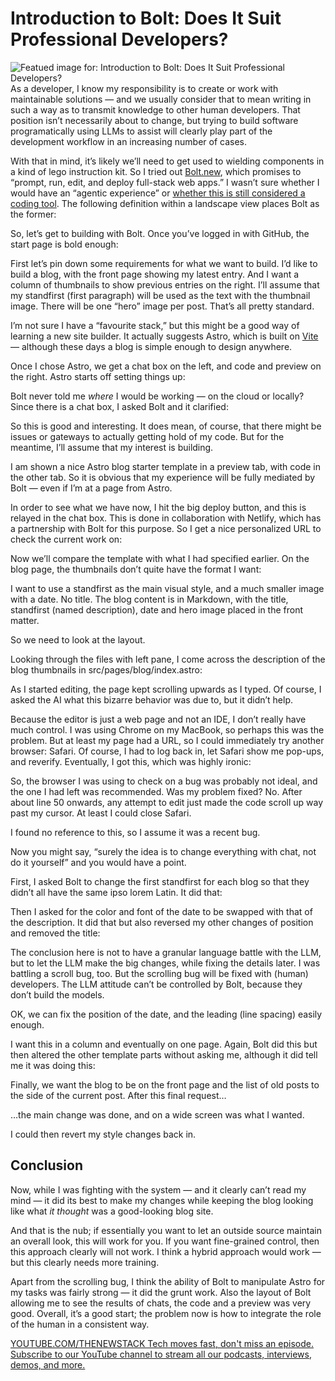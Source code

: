 # Introduction to Bolt: Does It Suit Professional Developers?
![Featued image for: Introduction to Bolt: Does It Suit Professional Developers?](https://cdn.thenewstack.io/media/2025/02/16baf448-alex-shuper-ilywf8exiem-unsplashb-1024x576.jpg)
As a developer, I know my responsibility is to create or work with maintainable solutions — and we usually consider that to mean writing in such a way as to transmit knowledge to other human developers. That position isn’t necessarily about to change, but trying to build software programatically using LLMs to assist will clearly play part of the development workflow in an increasing number of cases.

With that in mind, it’s likely we’ll need to get used to wielding components in a kind of lego instruction kit. So I tried out [Bolt.new](https://Bolt.new), which promises to “prompt, run, edit, and deploy full-stack web apps.” I wasn’t sure whether I would have an “agentic experience” or [whether this is still considered a coding tool](https://thenewstack.io/how-developers-are-using-bolt-a-fast-growing-ai-coding-tool/). The following definition within a landscape view places Bolt as the former:

So, let’s get to building with Bolt. Once you’ve logged in with GitHub, the start page is bold enough:

First let’s pin down some requirements for what we want to build. I’d like to build a blog, with the front page showing my latest entry. And I want a column of thumbnails to show previous entries on the right. I’ll assume that my standfirst (first paragraph) will be used as the text with the thumbnail image. There will be one “hero” image per post. That’s all pretty standard.

I’m not sure I have a “favourite stack,” but this might be a good way of learning a new site builder. It actually suggests Astro, which is built on [Vite](https://vite.dev/) — although these days a blog is simple enough to design anywhere.

Once I chose Astro, we get a chat box on the left, and code and preview on the right. Astro starts off setting things up:

Bolt never told me *where* I would be working — on the cloud or locally? Since there is a chat box, I asked Bolt and it clarified:

So this is good and interesting. It does mean, of course, that there might be issues or gateways to actually getting hold of my code. But for the meantime, I’ll assume that my interest is building.

I am shown a nice Astro blog starter template in a preview tab, with code in the other tab. So it is obvious that my experience will be fully mediated by Bolt — even if I’m at a page from Astro.

In order to see what we have now, I hit the big deploy button, and this is relayed in the chat box. This is done in collaboration with Netlify, which has a partnership with Bolt for this purpose. So I get a nice personalized URL to check the current work on:

Now we’ll compare the template with what I had specified earlier. On the blog page, the thumbnails don’t quite have the format I want:

I want to use a standfirst as the main visual style, and a much smaller image with a date. No title. The blog content is in Markdown, with the title, standfirst (named description), date and hero image placed in the front matter.

So we need to look at the layout.

Looking through the files with left pane, I come across the description of the blog thumbnails in src/pages/blog/index.astro:

As I started editing, the page kept scrolling upwards as I typed. Of course, I asked the AI what this bizarre behavior was due to, but it didn’t help.

Because the editor is just a web page and not an IDE, I don’t really have much control. I was using Chrome on my MacBook, so perhaps this was the problem. But at least my page had a URL, so I could immediately try another browser: Safari. Of course, I had to log back in, let Safari show me pop-ups, and reverify. Eventually, I got this, which was highly ironic:

So, the browser I was using to check on a bug was probably not ideal, and the one I had left was recommended. Was my problem fixed? No. After about line 50 onwards, any attempt to edit just made the code scroll up way past my cursor. At least I could close Safari.

I found no reference to this, so I assume it was a recent bug.

Now you might say, “surely the idea is to change everything with chat, not do it yourself” and you would have a point.

First, I asked Bolt to change the first standfirst for each blog so that they didn’t all have the same ipso lorem Latin. It did that:

Then I asked for the color and font of the date to be swapped with that of the description. It did that but also reversed my other changes of position and removed the title:

The conclusion here is not to have a granular language battle with the LLM, but to let the LLM make the big changes, while fixing the details later. I was battling a scroll bug, too. But the scrolling bug will be fixed with (human) developers. The LLM attitude can’t be controlled by Bolt, because they don’t build the models.

OK, we can fix the position of the date, and the leading (line spacing) easily enough.

I want this in a column and eventually on one page. Again, Bolt did this but then altered the other template parts without asking me, although it did tell me it was doing this:

Finally, we want the blog to be on the front page and the list of old posts to the side of the current post. After this final request…

…the main change was done, and on a wide screen was what I wanted.

I could then revert my style changes back in.

## Conclusion
Now, while I was fighting with the system — and it clearly can’t read my mind — it did its best to make my changes while keeping the blog looking like what *it thought* was a good-looking blog site.

And that is the nub; if essentially you want to let an outside source maintain an overall look, this will work for you. If you want fine-grained control, then this approach clearly will not work. I think a hybrid approach would work — but this clearly needs more training.

Apart from the scrolling bug, I think the ability of Bolt to manipulate Astro for my tasks was fairly strong — it did the grunt work. Also the layout of Bolt allowing me to see the results of chats, the code and a preview was very good. Overall, it’s a good start; the problem now is how to integrate the role of the human in a consistent way.

[
YOUTUBE.COM/THENEWSTACK
Tech moves fast, don't miss an episode. Subscribe to our YouTube
channel to stream all our podcasts, interviews, demos, and more.
](https://youtube.com/thenewstack?sub_confirmation=1)